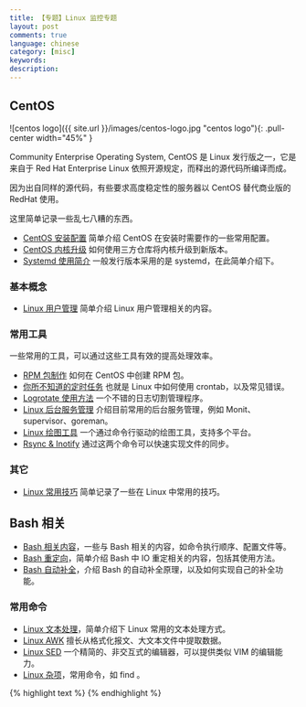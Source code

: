 ```yaml
---
title: 【专题】Linux 监控专题
layout: post
comments: true
language: chinese
category: [misc]
keywords:
description:
---
```


<!-- more -->

## CentOS

![centos logo]({{ site.url }}/images/centos-logo.jpg "centos logo"){: .pull-center width="45%" }

Community Enterprise Operating System, CentOS 是 Linux 发行版之一，它是来自于 Red Hat Enterprise Linux 依照开源规定，而释出的源代码所编译而成。

因为出自同样的源代码，有些要求高度稳定性的服务器以 CentOS 替代商业版的 RedHat 使用。

这里简单记录一些乱七八糟的东西。

* [CentOS 安装配置](/post/centos-config-from-scratch.html) 简单介绍 CentOS 在安装时需要作的一些常用配置。
* [CentOS 内核升级](/post/centos-update-kernel-version.html) 如何使用三方仓库将内核升级到新版本。
* [Systemd 使用简介](/post/linux-systemd.html) 一般发行版本采用的是 systemd，在此简单介绍下。

### 基本概念

* [Linux 用户管理](/post/linux-user-management.html) 简单介绍 Linux 用户管理相关的内容。

### 常用工具

一些常用的工具，可以通过这些工具有效的提高处理效率。

* [RPM 包制作](/post/linux-create-rpm-package.html) 如何在 CentOS 中创建 RPM 包。
* [你所不知道的定时任务](/post/details-about-cronie.html) 也就是 Linux 中如何使用 crontab，以及常见错误。
* [Logrotate 使用方法](/post/logrotate-usage.html) 一个不错的日志切割管理程序。
* [Linux 后台服务管理](/post/linux-daemon-tools.html) 介绍目前常用的后台服务管理，例如 Monit、supervisor、goreman。
* [Linux 绘图工具](/post/linux-gnuplot.html) 一个通过命令行驱动的绘图工具，支持多个平台。
* [Rsync & Inotify](/post/rsync-inotify.html) 通过这两个命令可以快速实现文件的同步。

### 其它

* [Linux 常用技巧](/post/linux-tips.html) 简单记录了一些在 Linux 中常用的技巧。

## Bash 相关

* [Bash 相关内容](/post/linux-bash-related-stuff.html)，一些与 Bash 相关的内容，如命令执行顺序、配置文件等。
* [Bash 重定向](/post/linux-bash-redirect-details.html)，简单介绍 Bash 中 IO 重定相关的内容，包括其使用方法。
* [Bash 自动补全](/post/linux-bash-auto-completion-introduce.html)，介绍 Bash 的自动补全原理，以及如何实现自己的补全功能。

<!--
* [Bash 安全编程](/post/linux-bash-pitfalls_init.html)，
-->

### 常用命令

* [Linux 文本处理](/post/linux-commands-text.html)，简单介绍下 Linux 常用的文本处理方式。
* [Linux AWK](/post/linux-commands-text-awk-introduce.html) 擅长从格式化报文、大文本文件中提取数据。
* [Linux SED](/post/linux-commands-text-sed-introduce.html) 一个精简的、非交互式的编辑器，可以提供类似 VIM 的编辑能力。
* [Linux 杂项](/post/linux-commands-tips.html)，常用命令，如 find 。


{% highlight text %}
{% endhighlight %}
